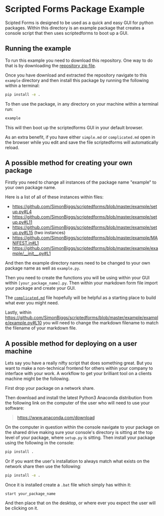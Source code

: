 # Scripted Forms Package Example

Scipted Forms is designed to be used as a quick and easy GUI for python
packages. Within this directory is an example package that creates a console
script that then uses scriptedforms to boot up a GUI.

## Running the example

To run this example you need to download this repository. One way to do that
is by downloading the [repository zip file](https://github.com/SimonBiggs/scriptedforms/archive/master.zip).

Once you have download and extracted the repository navigate to 
this `example` directory and then install this package by running the following within a terminal:

```bash
pip install -e .
```

To then use the package, in any directory on your machine within a terminal run:

```bash
example
```

This will then boot up the scriptedforms GUI in your default browser.

As an extra benefit, if you have either `simple.md` or `complicated.md` open in
the browser while you edit and save the file scriptedforms will automatically
reload.

## A possible method for creating your own package

Firstly you need to change all instances of the package name "example" to your
own package name.

Here is a list of all of these instances within files:

* https://github.com/SimonBiggs/scriptedforms/blob/master/example/setup.py#L4
* https://github.com/SimonBiggs/scriptedforms/blob/master/example/setup.py#L11
* https://github.com/SimonBiggs/scriptedforms/blob/master/example/setup.py#L15 (two instances)
* https://github.com/SimonBiggs/scriptedforms/blob/master/example/MANIFEST.in#L1
* https://github.com/SimonBiggs/scriptedforms/blob/master/example/example/__init__.py#L1

And then the example directory names need to be changed to your own package
name as well as `example.py`.

Then you need to create the functions you will be using within your GUI within
`[your_package_name].py`. Then within your markdown form file import your
package and create your GUI.

The [`complicated.md`](https://raw.githubusercontent.com/SimonBiggs/scriptedforms/master/example/example/complicated.md)
file hopefully will be helpful as a starting place to build what ever you might
need.

Lastly, within https://github.com/SimonBiggs/scriptedforms/blob/master/example/example/example.py#L10
you will need to change the markdown filename to match the filename of your
markdown file.

## A possible method for deploying on a user machine

Lets say you have a really nifty script that does something great. But you want
to make a non-technical frontend for others within your company to interface
with your work. A workflow to get your brilliant tool on a clients machine 
might be the following.

First drop your package on a network share.

Then download and install the latest Python3 Anaconda distribution from the
following link on the computer of the user who will need to use your software:

 > <https://www.anaconda.com/download>

On the computer in question within the console navigate to your package on the
shared drive making sure your console's directory is sitting at the top level
of your package, where `setup.py` is sitting. Then install your package using 
the following in the console:

```bash
pip install .
```

Or if you want the user's installation to always match what exists on the
network share then use the following:

```bash
pip install -e .
```

Once it is installed create a `.bat` file which simply has within it:

```batch
start your_package_name
```

And then place that on the desktop, or where ever you expect the user will be
clicking on it.